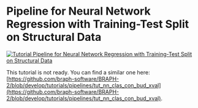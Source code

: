 # Pipeline for Neural Network Regression with Training-Test Split on Structural Data

[![Tutorial Pipeline for Neural Network Regression with Training-Test Split on Structural Data](https://img.shields.io/badge/PDF-Download-red?style=flat-square&logo=adobe-acrobat-reader)](tut_nn_reg_st_data_split.pdf)

This tutorial is not ready. You can find a similar one here: [https://github.com/braph-software/BRAPH-2/blob/develop/tutorials/pipelines/tut_nn_clas_con_bud_xval](https://github.com/braph-software/BRAPH-2/blob/develop/tutorials/pipelines/tut_nn_clas_con_bud_xval).
